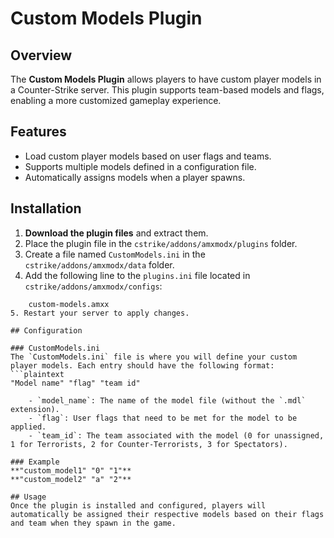 # Custom Models Plugin

## Overview
The **Custom Models Plugin** allows players to have custom player models in a Counter-Strike server. This plugin supports team-based models and flags, enabling a more customized gameplay experience.

## Features
- Load custom player models based on user flags and teams.
- Supports multiple models defined in a configuration file.
- Automatically assigns models when a player spawns.

## Installation

1. **Download the plugin files** and extract them.
2. Place the plugin file in the `cstrike/addons/amxmodx/plugins` folder.
3. Create a file named `CustomModels.ini` in the `cstrike/addons/amxmodx/data` folder.
4. Add the following line to the `plugins.ini` file located in `cstrike/addons/amxmodx/configs`:
```plaintext
	custom-models.amxx
5. Restart your server to apply changes.

## Configuration

### CustomModels.ini
The `CustomModels.ini` file is where you will define your custom player models. Each entry should have the following format:
```plaintext
"Model name" "flag" "team id"

	- `model_name`: The name of the model file (without the `.mdl` extension).
	- `flag`: User flags that need to be met for the model to be applied.
	- `team_id`: The team associated with the model (0 for unassigned, 1 for Terrorists, 2 for Counter-Terrorists, 3 for Spectators).

### Example
**"custom_model1" "0" "1"**
**"custom_model2" "a" "2"**

## Usage
Once the plugin is installed and configured, players will automatically be assigned their respective models based on their flags and team when they spawn in the game.

